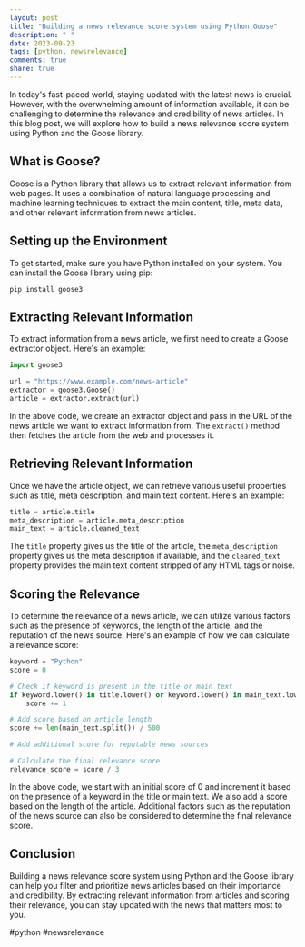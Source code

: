 ```yaml
---
layout: post
title: "Building a news relevance score system using Python Goose"
description: " "
date: 2023-09-23
tags: [python, newsrelevance]
comments: true
share: true
---
```


In today's fast-paced world, staying updated with the latest news is crucial. However, with the overwhelming amount of information available, it can be challenging to determine the relevance and credibility of news articles. In this blog post, we will explore how to build a news relevance score system using Python and the Goose library.

## What is Goose?

Goose is a Python library that allows us to extract relevant information from web pages. It uses a combination of natural language processing and machine learning techniques to extract the main content, title, meta data, and other relevant information from news articles.

## Setting up the Environment

To get started, make sure you have Python installed on your system. You can install the Goose library using pip:

```
pip install goose3
```

## Extracting Relevant Information

To extract information from a news article, we first need to create a Goose extractor object. Here's an example:

```python
import goose3

url = "https://www.example.com/news-article"
extractor = goose3.Goose()
article = extractor.extract(url)
```

In the above code, we create an extractor object and pass in the URL of the news article we want to extract information from. The `extract()` method then fetches the article from the web and processes it.

## Retrieving Relevant Information

Once we have the article object, we can retrieve various useful properties such as title, meta description, and main text content. Here's an example:

```python
title = article.title
meta_description = article.meta_description
main_text = article.cleaned_text
```

The `title` property gives us the title of the article, the `meta_description` property gives us the meta description if available, and the `cleaned_text` property provides the main text content stripped of any HTML tags or noise.

## Scoring the Relevance

To determine the relevance of a news article, we can utilize various factors such as the presence of keywords, the length of the article, and the reputation of the news source. Here's an example of how we can calculate a relevance score:

```python
keyword = "Python"
score = 0

# Check if keyword is present in the title or main text
if keyword.lower() in title.lower() or keyword.lower() in main_text.lower():
    score += 1

# Add score based on article length
score += len(main_text.split()) / 500

# Add additional score for reputable news sources

# Calculate the final relevance score
relevance_score = score / 3
```

In the above code, we start with an initial score of 0 and increment it based on the presence of a keyword in the title or main text. We also add a score based on the length of the article. Additional factors such as the reputation of the news source can also be considered to determine the final relevance score.

## Conclusion

Building a news relevance score system using Python and the Goose library can help you filter and prioritize news articles based on their importance and credibility. By extracting relevant information from articles and scoring their relevance, you can stay updated with the news that matters most to you.

#python #newsrelevance